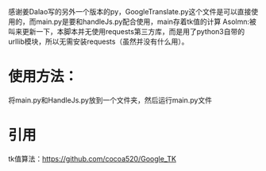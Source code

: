 感谢姜Dalao写的另外一个版本的py，GoogleTranslate.py这个文件是可以直接使用的，而main.py是要和handleJs.py配合使用，main存着tk值的计算
Asolmn:被叫来更新一下，本脚本并无使用requests第三方库，而是用了python3自带的urllib模块，所以无需安装requests（虽然并没有什么用）。
# 使用方法：
将main.py和HandleJs.py放到一个文件夹，然后运行main.py文件
# 引用
tk值算法：https://github.com/cocoa520/Google_TK
